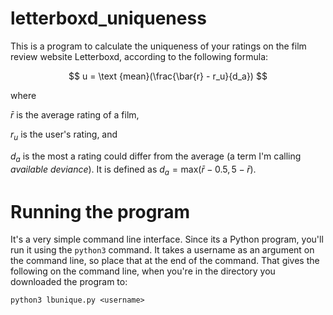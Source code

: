 # letterboxd_uniqueness
This is a program to calculate the uniqueness of your ratings on the film review website Letterboxd, according to the following formula:

$$
u = \text {mean}(\frac{\bar{r} - r_u}{d_a})
$$

where

$\bar{r}$  is the average rating of a film, 

$r_u$  is the user's rating, and 

$d_a$  is the most a rating could differ from the average (a term I'm calling <i>available deviance</i>). It is defined as $d_a = \text {max}(\bar{r} - 0.5, 5 - \bar{r})$.


# Running the program
It's a very simple command line interface. Since its a Python program, you'll run it using the `python3` command. It takes a username as an argument on the command line, so place that at the end of the command. That gives the following on the command line, when you're in the directory you downloaded the program to:
```
python3 lbunique.py <username>
```
